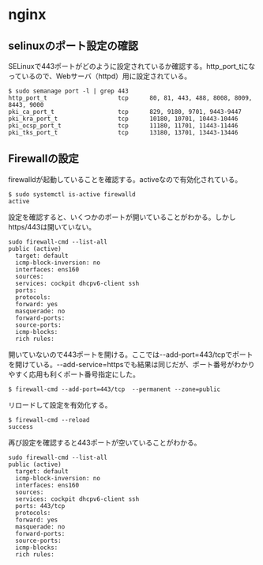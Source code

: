 # nginx

## selinuxのポート設定の確認
SELinuxで443ポートがどのように設定されているか確認する。http_port_tになっているので、Webサーバ（httpd）用に設定されている。

```
$ sudo semanage port -l | grep 443
http_port_t                    tcp      80, 81, 443, 488, 8008, 8009, 8443, 9000
pki_ca_port_t                  tcp      829, 9180, 9701, 9443-9447
pki_kra_port_t                 tcp      10180, 10701, 10443-10446
pki_ocsp_port_t                tcp      11180, 11701, 11443-11446
pki_tks_port_t                 tcp      13180, 13701, 13443-13446
```

## Firewallの設定
firewalldが起動していることを確認する。activeなので有効化されている。

```
$ sudo systemctl is-active firewalld
active
```

設定を確認すると、いくつかのポートが開いていることがわかる。しかしhttps/443は開いていない。

```
sudo firewall-cmd --list-all
public (active)
  target: default
  icmp-block-inversion: no
  interfaces: ens160
  sources:
  services: cockpit dhcpv6-client ssh
  ports: 
  protocols:
  forward: yes
  masquerade: no
  forward-ports:
  source-ports:
  icmp-blocks:
  rich rules:
```

開いていないので443ポートを開ける。ここでは--add-port=443/tcpでポートを開けている。--add-service=httpsでも結果は同じだが、ポート番号がわかりやすく応用も利くポート番号指定にした。

```
$ firewall-cmd --add-port=443/tcp  --permanent --zone=public
```

リロードして設定を有効化する。
```
$ firewall-cmd --reload
success
```

再び設定を確認すると443ポートが空いていることがわかる。

```
sudo firewall-cmd --list-all
public (active)
  target: default
  icmp-block-inversion: no
  interfaces: ens160
  sources:
  services: cockpit dhcpv6-client ssh
  ports: 443/tcp
  protocols:
  forward: yes
  masquerade: no
  forward-ports:
  source-ports:
  icmp-blocks:
  rich rules:
```



